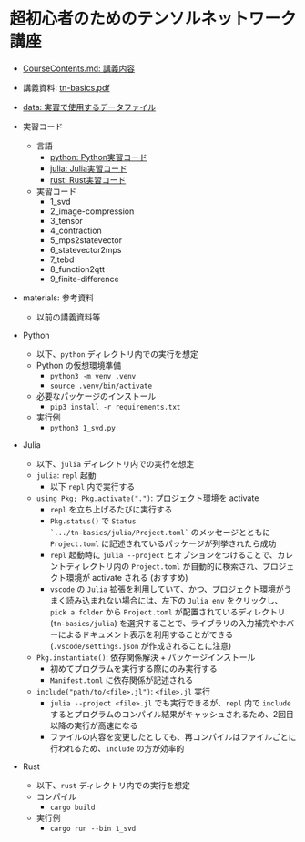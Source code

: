 # 超初心者のためのテンソルネットワーク講座

* [CourseContents.md: 講義内容](CourseContents.md)
* 講義資料: [tn-basics.pdf](tn-basics.pdf)
* [data: 実習で使用するデータファイル](data)
* 実習コード
    - 言語
        - [python: Python実習コード](python)
        - [julia: Julia実習コード](julia)
        - [rust: Rust実習コード](rust)
    - 実習コード
        - 1_svd
        - 2_image-compression
        - 3_tensor
        - 4_contraction
        - 5_mps2statevector
        - 6_statevector2mps
        - 7_tebd
        - 8_function2qtt
        - 9_finite-difference

* materials: 参考資料
    - 以前の講義資料等

* Python
    - 以下、`python` ディレクトリ内での実行を想定
    - Python の仮想環境準備
        - `python3 -m venv .venv`
        - `source .venv/bin/activate`
    - 必要なパッケージのインストール
        - `pip3 install -r requirements.txt`
    - 実行例
        - `python3 1_svd.py`

* Julia
    - 以下、`julia` ディレクトリ内での実行を想定
    - `julia`: `repl` 起動
        - 以下 `repl` 内で実行する
    - `using Pkg; Pkg.activate(".")`: プロジェクト環境を activate
        - `repl` を立ち上げるたびに実行する
        - `Pkg.status()` で <code>Status \`.../tn-basics/julia/Project.toml\`</code> のメッセージとともに `Project.toml` に記述されているパッケージが列挙されたら成功
        - `repl` 起動時に `julia --project` とオプションをつけることで、カレントディレクトリ内の `Project.toml` が自動的に検索され、プロジェクト環境が activate される (おすすめ)
        - `vscode` の `Julia` 拡張を利用していて、かつ、プロジェクト環境がうまく読み込まれない場合には、左下の `Julia env` をクリックし、`pick a folder` から `Project.toml` が配置されているディレクトリ (`tn-basics/julia`) を選択することで、ライブラリの入力補完やホバーによるドキュメント表示を利用することができる (`.vscode/settings.json` が作成されることに注意)
    - `Pkg.instantiate()`: 依存関係解決 + パッケージインストール
        - 初めてプログラムを実行する際にのみ実行する
        - `Manifest.toml` に依存関係が記述される
    - `include("path/to/<file>.jl")`: `<file>.jl` 実行
        - `julia --project <file>.jl` でも実行できるが、`repl` 内で `include` するとプログラムのコンパイル結果がキャッシュされるため、2回目以降の実行が高速になる
        - ファイルの内容を変更したとしても、再コンパイルはファイルごとに行われるため、`include` の方が効率的

* Rust
    - 以下、`rust` ディレクトリ内での実行を想定
    - コンパイル
        - `cargo build`
    - 実行例
        - `cargo run --bin 1_svd`